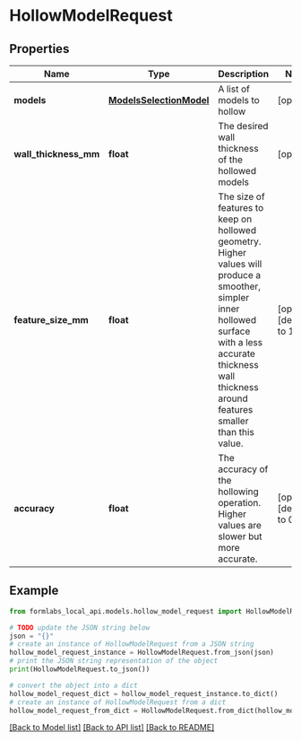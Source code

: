 # HollowModelRequest


## Properties

Name | Type | Description | Notes
------------ | ------------- | ------------- | -------------
**models** | [**ModelsSelectionModel**](ModelsSelectionModel.md) | A list of models to hollow | [optional] 
**wall_thickness_mm** | **float** | The desired wall thickness of the hollowed models | [optional] 
**feature_size_mm** | **float** | The size of features to keep on hollowed geometry. Higher values will produce a smoother, simpler inner hollowed surface with a less accurate thickness wall thickness around features smaller than this value. | [optional] [default to 1]
**accuracy** | **float** | The accuracy of the hollowing operation. Higher values are slower but more accurate. | [optional] [default to 0.5]

## Example

```python
from formlabs_local_api.models.hollow_model_request import HollowModelRequest

# TODO update the JSON string below
json = "{}"
# create an instance of HollowModelRequest from a JSON string
hollow_model_request_instance = HollowModelRequest.from_json(json)
# print the JSON string representation of the object
print(HollowModelRequest.to_json())

# convert the object into a dict
hollow_model_request_dict = hollow_model_request_instance.to_dict()
# create an instance of HollowModelRequest from a dict
hollow_model_request_from_dict = HollowModelRequest.from_dict(hollow_model_request_dict)
```
[[Back to Model list]](../README.md#documentation-for-models) [[Back to API list]](../README.md#documentation-for-api-endpoints) [[Back to README]](../README.md)


